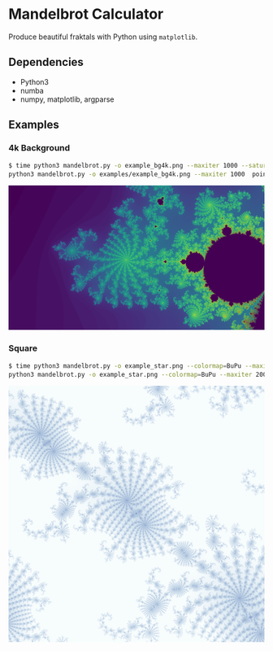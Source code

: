 # Mandelbrot Calculator

Produce beautiful fraktals with Python using `matplotlib`.

## Dependencies

* Python3
* numba
* numpy, matplotlib, argparse


## Examples

### 4k Background

```bash
$ time python3 mandelbrot.py -o example_bg4k.png --maxiter 1000 --saturation=8 point --point=-.736:-.2086 -R 3840x2160 -F 10
python3 mandelbrot.py -o examples/example_bg4k.png --maxiter 1000  point  -R   13,82s user 0,47s system 127% cpu 11,189 total
```
[<img src="examples/example_bg4k_small.png">](examples/example_bg4k.png)

### Square

```bash
$ time python3 mandelbrot.py -o example_star.png --colormap=BuPu --maxiter 2000 --coloroffset=.1 --saturation=4.3 point --point=-.7379995:-.208601 --pixel 4000 -F 10 --power 5
python3 mandelbrot.py -o example_star.png --colormap=BuPu --maxiter 2000       35,12s user 0,83s system 243% cpu 14,777 total
```
[<img src="examples/example_star_small.png">](examples/example_star.png)
